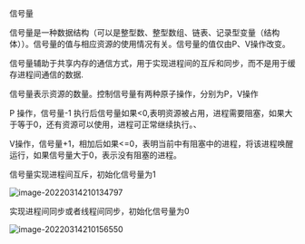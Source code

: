 信号量

信号量是一种数据结构（可以是整型数、整型数组、链表、记录型变量（结构体））。信号量的值与相应资源的使用情况有关。信号量的值仅由P、V操作改变。





信号量辅助于共享内存的通信方式，用于实现进程间的互斥和同步，而不是用于缓存进程间通信的数据.

信号量表示资源的数量。控制信号量有两种原子操作，分别为P，V操作



P 操作，信号量-1  执行后信号量如果<0,表明资源被占用，进程需要阻塞，如果大于等于0，还有资源可以使用，进程可正常继续执行。、

V操作，信号量+1，相加后如果<=0，表明当前中有阻塞中的进程，将该进程唤醒运行，如果信号量大于0，表示没有阻塞的进程。



信号量实现进程间互斥，初始化信号量为1

![image-20220314210134797](C:\Users\lj1998\AppData\Roaming\Typora\typora-user-images\image-20220314210134797.png)

实现进程间同步或者线程间同步，初始化信号量为0

![image-20220314210156550](C:\Users\lj1998\AppData\Roaming\Typora\typora-user-images\image-20220314210156550.png)

